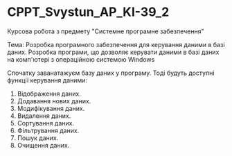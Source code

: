 # CPPT_Svystun_AP_KI-39_2

Курсова робота з предмету "Системне програмне забезпечення" 

Тема: 
Розробка програмного забезпечення для керування даними в базі даних. 
Розробка програми, що дозволяє керувати даними в базі даних на комп'ютері з операційною системою Windows

Спочатку заванатажуєм базу даних у програму.
Тоді будуть доступні функції керування даними:
1. Відображення даних.
2. Додавання нових даних.
3. Модифікування даних.
4. Видалення даних.
5. Сортування даних.
6. Фільтрування даних.
7. Пошук даних.
8. Очищення даних.
